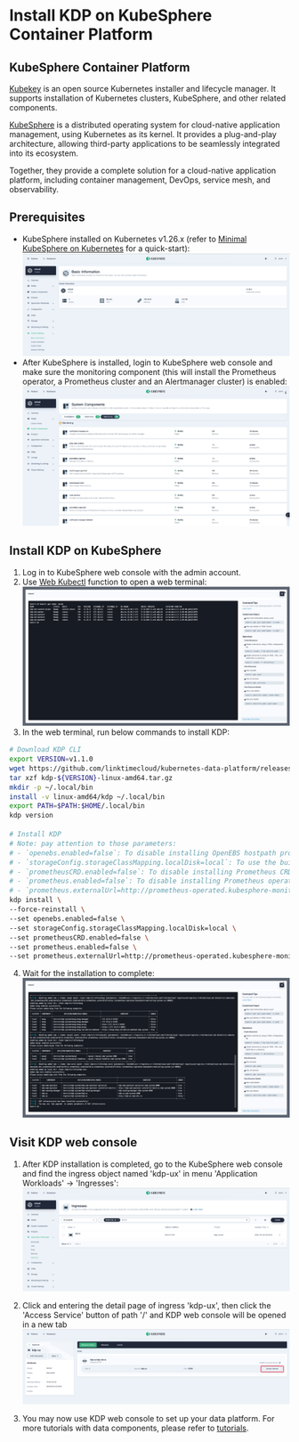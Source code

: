 # Install KDP on KubeSphere Container Platform

## KubeSphere Container Platform

[Kubekey](https://github.com/kubesphere/kubekey) is an open source Kubernetes installer and lifecycle manager. It supports installation of Kubernetes clusters, KubeSphere, and other related components.

[KubeSphere](https://kubesphere.io/) is a distributed operating system for cloud-native application management, using Kubernetes as its kernel. It provides a plug-and-play architecture, allowing third-party applications to be seamlessly integrated into its ecosystem.

Together, they provide a complete solution for a cloud-native application platform, including container management, DevOps, service mesh, and observability.

## Prerequisites

- KubeSphere installed on Kubernetes v1.26.x (refer to [Minimal KubeSphere on Kubernetes](https://kubesphere.io/docs/v3.4/quick-start/minimal-kubesphere-on-k8s/) for a quick-start):
![ks-cluster-overview](./images/ks-cluster-overview.png)
- After KubeSphere is installed, login to KubeSphere web console and make sure the monitoring component (this will install the Prometheus operator, a Prometheus cluster and an Alertmanager cluster) is enabled:
![ks-monitoring](./images/ks-monitoring.png)

## Install KDP on KubeSphere

1. Log in to KubeSphere web console with the admin account.
2. Use [Web Kubectl](https://kubesphere.io/docs/v3.4/toolbox/web-kubectl/) function to open a web terminal:
![ks-web-kubectl](./images/ks-web-kubectl.png)
1. In the web terminal, run below commands to install KDP:
```bash
# Download KDP CLI
export VERSION=v1.1.0
wget https://github.com/linktimecloud/kubernetes-data-platform/releases/download/${VERSION}/kdp-${VERSION}-linux-amd64.tar.gz
tar xzf kdp-${VERSION}-linux-amd64.tar.gz
mkdir -p ~/.local/bin
install -v linux-amd64/kdp ~/.local/bin
export PATH=$PATH:$HOME/.local/bin
kdp version

# Install KDP
# Note: pay attention to those parameters:
# - `openebs.enabled=false`: To disable installing OpenEBS hostpath provisioner in KDP
# - `storageConfig.storageClassMapping.localDisk=local`: To use the built-in StorageClass on KubeShpere, you may also change `local` to other existing SC
# - `prometheusCRD.enabled=false`: To disable installing Prometheus CRD in KDP
# - `prometheus.enabled=false`: To disable installing Prometheus operator and cluster in KDP
# - `prometheus.externalUrl=http://prometheus-operated.kubesphere-monitoring-system.svc:9090`: To use the built-in Prometheus service URL on KubeShpere
kdp install \
--force-reinstall \
--set openebs.enabled=false \
--set storageConfig.storageClassMapping.localDisk=local \
--set prometheusCRD.enabled=false \
--set prometheus.enabled=false \
--set prometheus.externalUrl=http://prometheus-operated.kubesphere-monitoring-system.svc:9090
```
4. Wait for the installation to complete:
![ks-kdp-install](./images/ks-kdp-install.png)

## Visit KDP web console

1. After KDP installation is completed, go to the KubeSphere web console and find the ingress object named 'kdp-ux' in menu 'Application Workloads' -> 'Ingresses':
![ks-kdp-ux-ingress](./images/ks-kdp-ux-ingress.png)

2. Click and entering the detail page of ingress 'kdp-ux', then click the 'Access Service' button of path '/' and KDP web console will be opened in a new tab
![ks-kdp-ux-access-service](./images/ks-kdp-ux-access-service.png)

3. You may now use KDP web console to set up your data platform. For more tutorials with data components, please refer to [tutorials](./tutorials.md).
